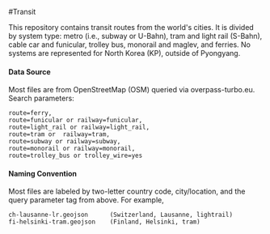 #Transit

This repository contains transit routes from the world's cities. It is divided by system type: metro (i.e., subway or U-Bahn), tram and light rail (S-Bahn), cable car and funicular, trolley bus, monorail and maglev, and ferries. No systems are represented for North Korea (KP), outside of Pyongyang.

#### Data Source

Most files are from OpenStreetMap (OSM) queried via overpass-turbo.eu. Search parameters:

	route=ferry,
	route=funicular or railway=funicular,
	route=light_rail or railway=light_rail,
	route=tram or  railway=tram,
	route=subway or railway=subway,
	route=monorail or railway=monorail,
	route=trolley_bus or trolley_wire=yes

#### Naming Convention

Most files are labeled by two-letter country code, city/location, and the query parameter tag from above. For example,

	ch-lausanne-lr.geojson		(Switzerland, Lausanne, lightrail)
	fi-helsinki-tram.geojson	(Finland, Helsinki, tram)
